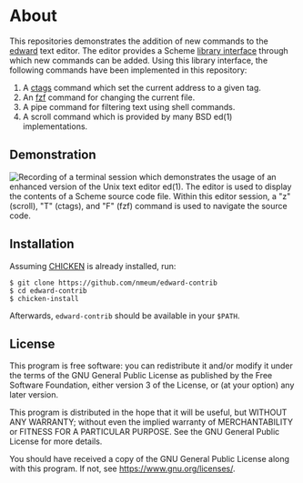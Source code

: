 # About

This repositories demonstrates the addition of new commands to the [edward][edward github] text editor.
The editor provides a Scheme [library interface][edward doc] through which new commands can be added.
Using this library interface, the following commands have been implemented in this repository:

1. A [ctags][ctags web] command which set the current address to a given tag.
2. An [fzf][fzf github] command for changing the current file.
3. A pipe command for filtering text using shell commands.
4. A scroll command which is provided by many BSD ed(1) implementations.

## Demonstration

![Recording of a terminal session which demonstrates the usage of an enhanced version of the Unix text editor ed(1). The editor is used to display the contents of a Scheme source code file. Within this editor session, a "z" (scroll), "T" (ctags), and "F" (fzf) command is used to navigate the source code.](https://gist.github.com/nmeum/3773eb8fb280d469e67711c5635416f6/raw/dc3afaed32bef4deec90cd18255ba9203c8ac155/edward-contrib.gif)

## Installation

Assuming [CHICKEN][chicken web] is already installed, run:

    $ git clone https://github.com/nmeum/edward-contrib
    $ cd edward-contrib
    $ chicken-install

Afterwards, `edward-contrib` should be available in your `$PATH`.

## License

This program is free software: you can redistribute it and/or modify it
under the terms of the GNU General Public License as published by the
Free Software Foundation, either version 3 of the License, or (at your
option) any later version.

This program is distributed in the hope that it will be useful, but
WITHOUT ANY WARRANTY; without even the implied warranty of
MERCHANTABILITY or FITNESS FOR A PARTICULAR PURPOSE. See the GNU General
Public License for more details.

You should have received a copy of the GNU General Public License along
with this program. If not, see <https://www.gnu.org/licenses/>.

[edward github]: https://github.com/nmeum/edward
[edward doc]: https://files.8pit.net/edward/doc
[fzf github]: https://github.com/junegunn/fzf
[ctags web]: https://ctags.io/
[CHICKEN web]: https://call-cc.org
